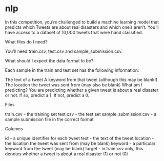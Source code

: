 # nlp

In this competition, you’re challenged to build a machine learning model that predicts which Tweets are about real disasters and which one’s aren’t. You’ll have access to a dataset of 10,000 tweets that were hand classified.

What files do I need?

You'll need train.csv, test.csv and sample_submission.csv.

What should I expect the data format to be?

Each sample in the train and test set has the following information:

The text of a tweet
A keyword from that tweet (although this may be blank!)
The location the tweet was sent from (may also be blank)
What am I predicting?
You are predicting whether a given tweet is about a real disaster or not. If so, predict a 1. If not, predict a 0.

Files

train.csv - the training set
test.csv - the test set
sample_submission.csv - a sample submission file in the correct format

Columns

id - a unique identifier for each tweet
text - the text of the tweet
location - the location the tweet was sent from (may be blank)
keyword - a particular keyword from the tweet (may be blank)
target - in train.csv only, this denotes whether a tweet is about a real disaster (1) or not (0)
